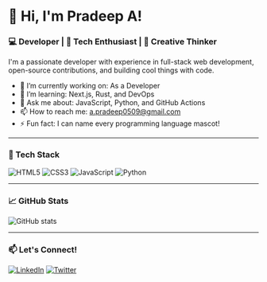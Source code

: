 # 👋 Hi, I'm Pradeep A!

### 💻 Developer | 🚀 Tech Enthusiast | 🎨 Creative Thinker

I'm a passionate developer with experience in full-stack web development, open-source contributions, and building cool things with code.

- 🔭 I’m currently working on: As a Developer
- 🌱 I’m learning: Next.js, Rust, and DevOps
- 💬 Ask me about: JavaScript, Python, and GitHub Actions
- 📫 How to reach me: a.pradeep0509@gmail.com
- ⚡ Fun fact: I can name every programming language mascot!

---

### 🧰 Tech Stack
![HTML5](https://img.shields.io/badge/-HTML5-E34F26?logo=html5&logoColor=white)
![CSS3](https://img.shields.io/badge/-CSS3-1572B6?logo=css3&logoColor=white)
![JavaScript](https://img.shields.io/badge/-JavaScript-F7DF1E?logo=javascript&logoColor=black)
![Python](https://img.shields.io/badge/-Python-3776AB?logo=python&logoColor=white)

---

### 📈 GitHub Stats
![GitHub stats]([https://github-readme-stats.vercel.app/api?username=your-username&show_icons=true&theme=tokyonight](https://github.com/pradeeplyst))

---

### 📫 Let's Connect!
[![LinkedIn](https://img.shields.io/badge/-LinkedIn-blue?logo=linkedin&logoColor=white)](https://www.linkedin.com/in/pradeepa0509/)
[![Twitter](https://img.shields.io/badge/-Twitter-1DA1F2?logo=twitter&logoColor=white)](https://twitter.com/your-handle)
